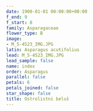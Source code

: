 ```yaml
---
date: 1900-01-01 00:00:00+00:00
f_end: 9
f_start: 8
family: Asparagaceae
flower_type: B
image:
- M_5-4523_IMG.JPG
latin: Asparagus acutifolius
lead: M_5-4523_IMG.JPG
lead_sample: false
name: index
order: Asparagus
parallel: false
petals: 6
petals_joined: false
star_shape: false
title: Ostrolistni beluš
---
```


